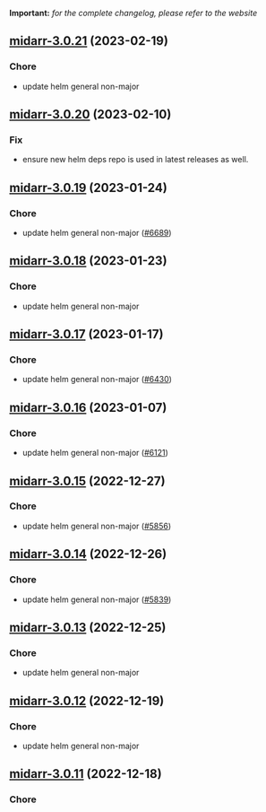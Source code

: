 **Important:**
*for the complete changelog, please refer to the website*




## [midarr-3.0.21](https://github.com/truecharts/charts/compare/midarr-3.0.20...midarr-3.0.21) (2023-02-19)

### Chore

- update helm general non-major
  
  


## [midarr-3.0.20](https://github.com/truecharts/charts/compare/midarr-3.0.19...midarr-3.0.20) (2023-02-10)

### Fix

- ensure new helm deps repo is used in latest releases as well.
  
  


## [midarr-3.0.19](https://github.com/truecharts/charts/compare/midarr-3.0.18...midarr-3.0.19) (2023-01-24)

### Chore

- update helm general non-major ([#6689](https://github.com/truecharts/charts/issues/6689))
  
  


## [midarr-3.0.18](https://github.com/truecharts/charts/compare/midarr-3.0.17...midarr-3.0.18) (2023-01-23)

### Chore

- update helm general non-major
  
  


## [midarr-3.0.17](https://github.com/truecharts/charts/compare/midarr-3.0.16...midarr-3.0.17) (2023-01-17)

### Chore

- update helm general non-major ([#6430](https://github.com/truecharts/charts/issues/6430))
  
  


## [midarr-3.0.16](https://github.com/truecharts/charts/compare/midarr-3.0.15...midarr-3.0.16) (2023-01-07)

### Chore

- update helm general non-major ([#6121](https://github.com/truecharts/charts/issues/6121))
  
  


## [midarr-3.0.15](https://github.com/truecharts/charts/compare/midarr-3.0.14...midarr-3.0.15) (2022-12-27)

### Chore

- update helm general non-major ([#5856](https://github.com/truecharts/charts/issues/5856))
  
  


## [midarr-3.0.14](https://github.com/truecharts/charts/compare/midarr-3.0.13...midarr-3.0.14) (2022-12-26)

### Chore

- update helm general non-major ([#5839](https://github.com/truecharts/charts/issues/5839))
  
  


## [midarr-3.0.13](https://github.com/truecharts/charts/compare/midarr-3.0.12...midarr-3.0.13) (2022-12-25)

### Chore

- update helm general non-major
  
  


## [midarr-3.0.12](https://github.com/truecharts/charts/compare/midarr-3.0.11...midarr-3.0.12) (2022-12-19)

### Chore

- update helm general non-major
  
  


## [midarr-3.0.11](https://github.com/truecharts/charts/compare/midarr-3.0.10...midarr-3.0.11) (2022-12-18)

### Chore
